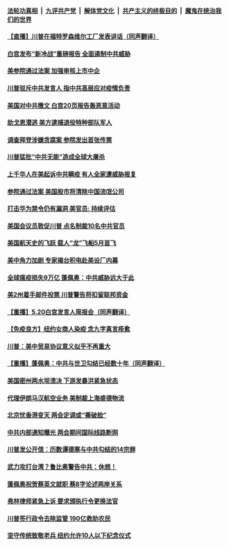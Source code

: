 ####  [法轮功真相](../../../../basic/blob/master/README.md?t=05220431) &nbsp;|&nbsp; [九评共产党](../../../../9ping.md/blob/master/README.md?t=05220431) &nbsp;|&nbsp; [解体党文化](../../../../jtdwh.md/blob/master/README.md?t=05220431)  &nbsp;|&nbsp; [共产主义的终极目的](../../../../gczydzjmd.md/blob/master/README.md?t=05220431) &nbsp;|&nbsp; [魔鬼在统治我们的世界](../../../../mgztzwmdsj.md/blob/master/README.md?t=05220431) 

#### [【直播】川普在福特罗森维尔工厂发表讲话（同声翻译）](../pages/prog203/a102852859.md?t=05220431) 

#### [白宫发布“新冷战”重磅报告 全面遏制中共威胁](../pages/prog203/a102852794.md?t=05220431) 

#### [美参院通过法案 加强审核上市中企](../pages/prog203/a102852768.md?t=05220431) 

#### [川普驳斥中共发言人 指中共高层应对疫情负责](../pages/prog203/a102852719.md?t=05220431) 

#### [美国对中共檄文 白宫20页报告轰恶意活动](../pages/prog203/a102852705.md?t=05220431) 

#### [助戈恩潜逃 美方逮捕退役特种部队军人](../pages/prog203/a102852317.md?t=05220431) 

#### [调查拜登涉嫌贪腐案 参院发出首张传票](../pages/prog203/a102852350.md?t=05220431) 

#### [川普猛批“中共无能”造成全球大屠杀](../pages/prog203/a102852246.md?t=05220431) 

#### [上千华人在美起诉中共瞒疫 有人全家遭威胁报复](../pages/prog203/a102851862.md?t=05220431) 

#### [参院通过法案 美国股市将清除中国流氓公司](../pages/prog203/a102852148.md?t=05220431) 

#### [打击华为禁令仍有漏洞  美官员: 持续评估](../pages/prog203/a102852101.md?t=05220431) 

#### [美国会议员敦促川普 点名制裁10名中共官员](../pages/prog203/a102852028.md?t=05220431) 

#### [美国航天史的飞跃 载人“龙”飞船5月首飞](../pages/prog203/a102852066.md?t=05220431) 

#### [美中角力加剧 专家揭台积电赴美设厂内幕](../pages/prog203/a102851893.md?t=05220431) 

#### [全球瘟疫损失9万亿 蓬佩奥：中共威胁远大于此](../pages/prog203/a102852054.md?t=05220431) 

#### [美2州着手邮件投票 川普警告将扣留联邦资金](../pages/prog203/a102852014.md?t=05220431) 

#### [【重播】5.20白宫发言人简报会（同声翻译）](../pages/prog203/a102851973.md?t=05220431) 

#### [【免疫良方】纽约女商人染疫 念九字真言痊愈](../pages/prog203/a102851933.md?t=05220431) 

#### [川普：美中贸易协议意义似乎不再重大](../pages/prog203/a102851865.md?t=05220431) 

#### [【重播】蓬佩奥：中共与世卫勾结已经数十年（同声翻译）](../pages/prog203/a102851824.md?t=05220431) 

#### [美国密州两水坝溃决 下游发暴洪紧急状态](../pages/prog203/a102851560.md?t=05220431) 

#### [代理伊朗马汉航空业务 美制裁上海盛德物流](../pages/prog203/a102851534.md?t=05220431) 

#### [北京忧香港变天 两会定调或“撕破脸”](../pages/prog203/a102851511.md?t=05220431) 

#### [中共内部通知曝光 两会期间国际线路断网](../pages/prog203/a102851463.md?t=05220431) 

#### [川普发公开信：历数谭德塞与中共勾结的14宗罪](../pages/prog203/a102851343.md?t=05220431) 

#### [武力攻打台湾？鲁比奥警告中共：休想！](../pages/prog203/a102851301.md?t=05220431) 

#### [蓬佩奥祝贺蔡英文就职 蔡8字论述两岸关系](../pages/prog203/a102851219.md?t=05220431) 

#### [弗林律师紧急上诉 要求颁执行令更换法官](../pages/prog203/a102851228.md?t=05220431) 

#### [川普签行政令去除监管 190亿救助农民](../pages/prog203/a102851089.md?t=05220431) 

#### [坚守传统致敬老兵 纽约允许10人以下纪念仪式](../pages/prog203/a102851053.md?t=05220431) 

